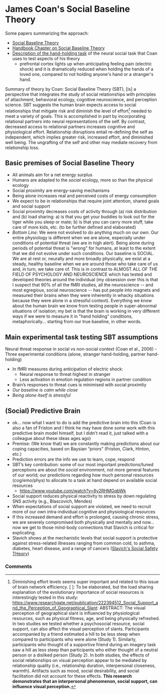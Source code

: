 # James Coan's Social Baseline Theory

Some papers summarizing the approach:
- [Social Baseline Theory](https://www.ncbi.nlm.nih.gov/pmc/articles/PMC4375548/)
- [Handbook Chapter on Social Baseline Theory](https://evolution-institute.org/wp-content/uploads/2017/05/Coan-Maresh-2014.pdf)
- [Description of the hand-holding task](https://www.youtube.com/watch?v=JeKNDZujYYk) of the neural social task that Coan uses to test aspects of his theory
   - prefrontal cortex lights up when anticipating feeling pain (electric shock) and it is dramatically reduced when holding the hands of a loved one, compared to not holding anyone's hand or a stranger's hand. 

Summary of theory by Coan: Social Baseline Theory (SBT), [is] a perspective that integrates the study of social relationships with principles of attachment, behavioral ecology, cognitive neuroscience, and perception science. SBT suggests the human brain expects access to social relationships that mitigate risk and diminish the level of effort[^1] needed to meet a variety of goals. This is accomplished in part by incorporating relational partners into neural representations of the self. By contrast, decreased access to relational partners increases cognitive and physiological effort. Relationship disruptions entail re-defining the self as independent, which implies greater risk, increased effort, and diminished well being. The ungrafting of the self and other may mediate recovery from relationship loss.

## Basic premises of Social Baseline Theory

- All animals aim for a net energy surplus
- Humans are adapted to the _social_ ecology, more so than the physical ecology
- Social proximity are energy-saving mechanisms
- Being alone increases real and perceived costs of energy consumption
- We expect to be in relationships that require joint attention, shared goals and social support
- Social proximity decreases costs of activity through (a) risk distribution and (b) load sharing:  a) is that you get your buddies to look out for the tiger while you sleep or mate; b) is that you can carry more stuff, take care of more kids, etc. (to be further defined and elaborated)
- _Bottom Line_: We were not evolved to do anything much on our own. Our entire physiology is different when we are alone, especially under conditions of potential threat (we are in high alert). Being alone during periods of potential threat is "wrong" for humans, at least to the extent that we did not evolve under such conditions. Our baseline is SOCIAL. We are at rest or, neurally and more broadly physically, we exist at a steady, healthy baseline when we are around those who take care of us and, in turn, we take care of. This is in contrast to ALMOST ALL OF THE FIELD OF PSYCHOLOGY AND NEUROSCIENCE which has tested and developed theories around the individual (my obsession over this is that I suspect that 90% of all the fMRI studies, all the neuroscience -- and most egregious, social neuroscience -- has put people into magnets and measured their brains when they were inherently in whacky situations because they were alone in a stressful context). Everything we know about the human brain we know from testing people in super-abnormal situations of isolation; my bet is that the brain is working in very different ways if we were to measure it in "hand holding" conditions, metaphorically... starting from our true baseline, in other words. 

## Main experimental task testing SBT assumptions

Neural threat response in social vs non-social context (Coan et al., 2006)
-Three experimental conditions (alone, stranger hand-holding, partner hand-holding)
- In fMRI measures during anticipation of electric shock:
   - Neural response to threat highest in stranger
   - Less activation in emotion regulation regions in partner condition
- Brain’s responses to threat cues is minimised with social proximity
- _Our baseline is calm while close_
- _Being alone itself is stressful_

## (Social) Predictive Brain

- ok... now what I want to do is add the predictive brain into this (Coan is also a fan of Friston and I think he may have done some work with this predictive brain model himself, but I didn't read it, just talked with a colleague about these ideas ages ago)
- Premise: (We know that) we are constantly making predictions about our coping capacities, based on Baysian “priors” (Friston, Clark, Hinton, etc.)
- Prediction errors are the info we use to learn, cope, respond
- SBT’s key contribution: some of our most important predictions/tuned perceptions are about the _social_ environment, not more general features of our world; our predictions regarding how much personal resources (cog/emo/phys) to allocate to a task at hand depend on available social resources
  - https://www.youtube.com/watch?v=8y2RHMGqbWk
- Social support reduces physical reactivity to stress by down regulating SNS activity (e.g., Blascovich, Mendes)
- When expectations of social support are violated, we need to recruit more of our own intra-individual cognitive and physiological resources
- If this increased demand and effort is prolonged, causing chronic stress, we are severely compromised both physically and mentally and now... now we get to those mind-body connections that Slavich is critical for explicating.
- Slavich shows at the mechanistic levels that social support is protective against stress-related illnesses ranging from common cold, to asthma, diabetes, heart disease, and a range of cancers ([Slavich's Social Safety THeory](https://www.annualreviews.org/doi/pdf/10.1146/annurev-clinpsy-032816-045159)) 

### Comments

[^1]: Diminishing effort levels seems super important and related to this issue of brain network efficiency.
[  ]: To be elaborated, but the load sharing explanation of the evolutionary importance of social resources is interestingly tested in this study: https://www.researchgate.net/publication/222394512_Social_Support_and_the_Perception_of_Geographical_Slant:  ABSTRACT: The visual perception of geographical slant is influenced by physiological resources, such as physical fitness, age, and being physically refreshed. In two studies we tested whether a psychosocial resource, social support, can also affect the visual perception of slants. Participants accompanied by a friend estimated a hill to be less steep when compared to participants who were alone (Study 1). Similarly, participants who thought of a supportive friend during an imagery task saw a hill as less steep than participants who either thought of a neutral person or a disliked person (Study 2). In both studies, the effects of social relationships on visual perception appear to be mediated by relationship quality (i.e., relationship duration, interpersonal closeness, warmth). Artifacts such as mood, social desirability, and social facilitation did not account for these effects. **This research demonstrates that an interpersonal phenomenon, social support, can influence visual perception.**

